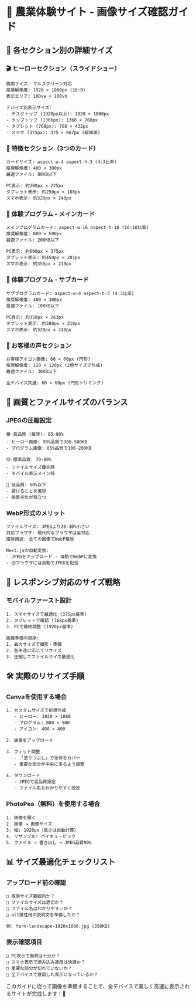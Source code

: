 # 🎯 農業体験サイト - 画像サイズ確認ガイド

## 📏 各セクション別の詳細サイズ

### 🎬 ヒーローセクション（スライドショー）
```
画面サイズ: フルスクリーン対応
推奨解像度: 1920 × 1080px (16:9)
表示エリア: 100vw × 100vh

デバイス別表示サイズ:
- デスクトップ (1920px以上): 1920 × 1080px
- ラップトップ (1366px): 1366 × 768px  
- タブレット (768px): 768 × 432px
- スマホ (375px): 375 × 667px (縦画面)
```

### 🌱 特徴セクション（3つのカード）
```
カードサイズ: aspect-w-4 aspect-h-3 (4:3比率)
推奨解像度: 400 × 300px
最適ファイル: 80KB以下

PC表示: 約300px × 225px
タブレット表示: 約250px × 188px  
スマホ表示: 約320px × 240px
```

### 🌾 体験プログラム - メインカード
```
メインプログラムカード: aspect-w-16 aspect-h-10 (16:10比率)
推奨解像度: 800 × 500px
最適ファイル: 200KB以下

PC表示: 約600px × 375px
タブレット表示: 約450px × 281px
スマホ表示: 約350px × 219px
```

### 🌾 体験プログラム - サブカード  
```
サブプログラムカード: aspect-w-4 aspect-h-3 (4:3比率)
推奨解像度: 400 × 300px
最適ファイル: 100KB以下

PC表示: 約350px × 263px
タブレット表示: 約280px × 210px
スマホ表示: 約320px × 240px
```

### 💛 お客様の声セクション
```
お客様アイコン画像: 60 × 60px (円形)
推奨解像度: 120 × 120px (2倍サイズで作成)
最適ファイル: 30KB以下

全デバイス共通: 60 × 60px (円形トリミング)
```

## 🎨 画質とファイルサイズのバランス

### JPEGの圧縮設定
```
🟢 高品質 (推奨): 85-90%
- ヒーロー画像: 90%品質で300-500KB
- プログラム画像: 85%品質で100-200KB

🟡 標準品質: 70-80%
- ファイルサイズ優先時
- モバイル表示メイン時

🔴 低品質: 60%以下
- 避けることを推奨
- 画質劣化が目立つ
```

### WebP形式のメリット
```
ファイルサイズ: JPEGより20-30%小さい
対応ブラウザ: 現代的なブラウザは全対応
推奨用途: 全ての画像でWebP推奨

Next.jsの自動変換:
- JPEGをアップロード → 自動でWebPに変換
- 旧ブラウザには自動でJPEGを配信
```

## 📱 レスポンシブ対応のサイズ戦略

### モバイルファースト設計
```
1. スマホサイズで最適化 (375px基準)
2. タブレットで確認 (768px基準)  
3. PCで最終調整 (1920px基準)

画像準備の順序:
1. 最大サイズで撮影・準備
2. 各用途に応じてリサイズ
3. 圧縮してファイルサイズ最適化
```

## 🛠️ 実際のリサイズ手順

### Canvaを使用する場合
```
1. カスタムサイズで新規作成
   - ヒーロー: 1920 × 1080
   - プログラム: 800 × 500
   - アイコン: 400 × 400

2. 画像をアップロード

3. フィット調整
   - 「塗りつぶし」で全体をカバー
   - 重要な部分が中央に来るよう調整

4. ダウンロード
   - JPEGで高品質設定
   - ファイル名をわかりやすく設定
```

### PhotoPea（無料）を使用する場合
```
1. 画像を開く
2. 画像 → 画像サイズ
3. 幅: 1920px（高さは自動計算）
4. リサンプル: バイキュービック
5. ファイル → 書き出し → JPEG品質90%
```

## 📊 サイズ最適化チェックリスト

### アップロード前の確認
```
□ 推奨サイズ範囲内か？
□ ファイルサイズは適切か？
□ ファイル名はわかりやすいか？
□ alt属性用の説明文を準備したか？

例: farm-landscape-1920x1080.jpg (350KB)
```

### 表示確認項目
```
□ PC表示で画質は十分か？
□ スマホ表示で読み込み速度は快適か？
□ 重要な部分が切れていないか？
□ 全デバイスで意図した表示になっているか？
```

このガイドに従って画像を準備することで、全デバイスで美しく高速に表示されるサイトが完成します！🌾 